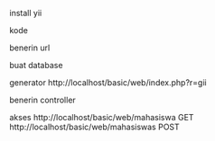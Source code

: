 install yii

kode 

benerin url

buat database

generator
http://localhost/basic/web/index.php?r=gii

benerin controller 

akses
http://localhost/basic/web/mahasiswa GET
http://localhost/basic/web/mahasiswas POST
